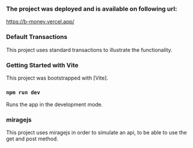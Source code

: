 ### The project was deployed and is available on following url:

https://b-money.vercel.app/

### Default Transactions

This project uses standard transactions to illustrate the functionality.

### Getting Started with Vite

This project was bootstrapped with [Vite].

### `npm run dev`

Runs the app in the development mode.

### miragejs

This project uses miragejs in order to simulate an api, to be able to use the get and post method.
